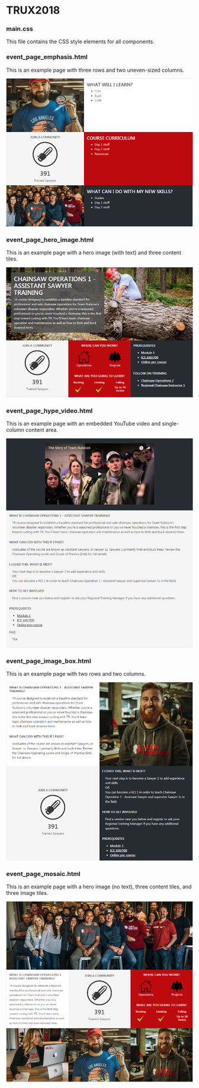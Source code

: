 # TRUX2018

### main.css
This file contains the CSS style elements for all components.

### event_page_emphasis.html
This is an example page with three rows and two uneven-sized columns.

![alt text](https://raw.githubusercontent.com/kacieandersonTR/TRUX2018/master/demoImages/eventPageEmphasisImage.png)



### event_page_hero_image.html
This is an example page with a hero image (with text) and three content tiles.

![alt text](https://raw.githubusercontent.com/kacieandersonTR/TRUX2018/master/demoImages/eventPageHeroImage.png)



### event_page_hype_video.html
This is an example page with an embedded YouTube video and single-column content area.

![alt text](https://raw.githubusercontent.com/kacieandersonTR/TRUX2018/master/demoImages/eventPageHypeVideoImage.png)



### event_page_image_box.html
This is an example page with two rows and two columns.

![alt text](https://raw.githubusercontent.com/kacieandersonTR/TRUX2018/master/demoImages/eventPageImageBoxImage.png)



### event_page_mosaic.html
This is an example page with a hero image (no text), three content tiles, and three image tiles.

![alt text](https://raw.githubusercontent.com/kacieandersonTR/TRUX2018/master/demoImages/eventPageMosaicImage.png)